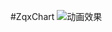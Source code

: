 #ZqxChart
![动画效果](http://git.oschina.net/zqxjava/ZqxChart/blob/master/img/chart1.gif?dir=0&filepath=img%2Fchart1.gif&oid=444bad5391a9d96bc697b7e09b230de2e8086e9d&sha=3e54601ce38ab36f2f82b30b6dc0baa1ddce6e40 "折线图，柱状图")